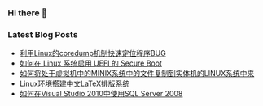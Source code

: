 ### Hi there 👋

<!--
**hchen90/hchen90** is a ✨ _special_ ✨ repository because its `README.md` (this file) appears on your GitHub profile.

Here are some ideas to get you started:

- 🔭 I’m currently working on ...
- 🌱 I’m currently learning ...
- 👯 I’m looking to collaborate on ...
- 🤔 I’m looking for help with ...
- 💬 Ask me about ...
- 📫 How to reach me: ...
- 😄 Pronouns: ...
- ⚡ Fun fact: ...
-->

### Latest Blog Posts

<!-- BLOG-POST-LIST:START -->
- [利用Linux的coredump机制快速定位程序BUG](http://hchen90.top/2019/11/12/linuxcoredumptofindbug/)
- [如何在 Linux 系统启用 UEFI 的 Secure Boot](http://hchen90.top/2017/09/02/enablesbonlinux/)
- [如何将处于虚拟机中的MINIX系统中的文件复制到实体机的LINUX系统中来](http://hchen90.top/2016/10/03/minix/)
- [Linux环境搭建中文LaTeX排版系统](http://hchen90.top/2016/05/03/linuxlatex/)
- [如何在Visual Studio 2010中使用SQL Server 2008](http://hchen90.top/2014/08/02/vssqlserver2008/)
<!-- BLOG-POST-LIST:END -->
